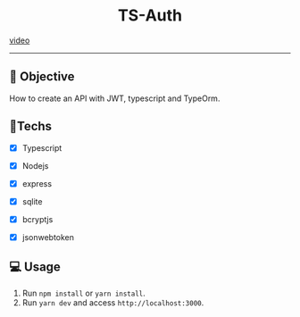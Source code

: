 <h1 align="center">
    TS-Auth
</h1>

<a href="https://www.youtube.com/watch?v=TjAXBLszCb0"> video </a> 

<hr>

## 🎯 Objective

How to create an API with JWT, typescript and TypeOrm.

## 🚀Techs

- [x] Typescript
- [x] Nodejs
- [x] express
- [x] sqlite
- [x] bcryptjs
- [x] jsonwebtoken


## 💻 Usage

1. Run `npm install` or `yarn install`.<br />
2. Run `yarn dev` and access `http://localhost:3000`.<br />
